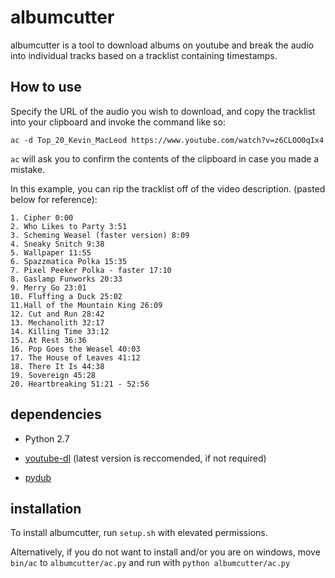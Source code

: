 # albumcutter

albumcutter is a tool to download albums on youtube and break the audio into
individual tracks based on a tracklist containing timestamps.

## How to use

Specify the URL of the audio you wish to download, and copy the tracklist into
your clipboard and invoke the command like so:

    ac -d Top_20_Kevin_MacLeod https://www.youtube.com/watch?v=z6CLOO0qIx4

`ac` will ask you to confirm the contents of the clipboard in case you made a
mistake.

In this example, you can rip the tracklist off of the video description. (pasted below for reference):

    1. Cipher 0:00
    2. Who Likes to Party 3:51
    3. Scheming Weasel (faster version) 8:09
    4. Sneaky Snitch 9:38
    5. Wallpaper 11:55
    6. Spazzmatica Polka 15:35
    7. Pixel Peeker Polka - faster 17:10
    8. Gaslamp Funworks 20:33
    9. Merry Go 23:01
    10. Fluffing a Duck 25:02
    11.Hall of the Mountain King 26:09
    12. Cut and Run 28:42
    13. Mechanolith 32:17
    14. Killing Time 33:12
    15. At Rest 36:36
    16. Pop Goes the Weasel 40:03
    17. The House of Leaves 41:12
    18. There It Is 44:38
    19. Sovereign 45:28
    20. Heartbreaking 51:21 - 52:56

## dependencies

 * Python 2.7

 * [youtube-dl](https://github.com/rg3/youtube-dl)
   (latest version is reccomended, if not required)
 * [pydub](https://github.com/jiaaro/pydub)

## installation

To install albumcutter, run `setup.sh` with elevated permissions.

Alternatively, if you do not want to install and/or you are on windows, move
`bin/ac` to `albumcutter/ac.py` and run with `python albumcutter/ac.py`

